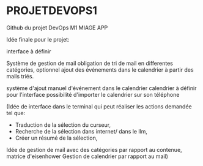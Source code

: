 # PROJETDEVOPS1
Github du projet DevOps M1 MIAGE APP

Idée finale pour le projet:

interface à définir 

Système de gestion de mail
obligation de tri de mail en differentes catégories, optionnel ajout des événements dans le calendrier à partir des mails triés.

système d'ajout manuel d'événement dans le calendrier 
calendrier à définir pour l'interface 
possibilité d'importer le calendrier sur son téléphone 




(Idée de interface dans le terminal qui peut réaliser les actions demandée tel que:
- Traduction de la sélection du curseur,
- Recherche de la sélection dans internet/ dans le llm,
- Créer un résumé de la sélection,

Idée de gestion de mail avec des catégories par rapport au contenue, matrice d'eisenhower
Gestion de calendrier par rapport au mail)
